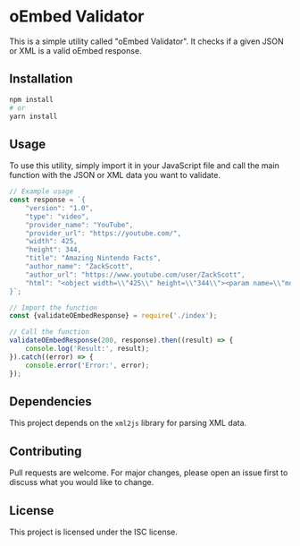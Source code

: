 # oEmbed Validator

This is a simple utility called "oEmbed Validator". It checks if a given JSON or XML is a valid oEmbed response.

## Installation

```bash
npm install
# or
yarn install
```

## Usage

To use this utility, simply import it in your JavaScript file and call the main function with the JSON or XML data you want to validate.

```javascript
// Example usage
const response = `{
	"version": "1.0",
	"type": "video",
	"provider_name": "YouTube",
	"provider_url": "https://youtube.com/",
	"width": 425,
	"height": 344,
	"title": "Amazing Nintendo Facts",
	"author_name": "ZackScott",
	"author_url": "https://www.youtube.com/user/ZackScott",
	"html": "<object width=\\"425\\" height=\\"344\\"><param name=\\"movie\\" value=\\"https://www.youtube.com/v/M3r2XDceM6A&fs=1\\"></param><param name=\\"allowFullScreen\\" value=\\"true\\"></param><param name=\\"allowscriptaccess\\" value=\\"always\\"></param><embed src=\\"https://www.youtube.com/v/M3r2XDceM6A&fs=1\\" type=\\"application/x-shockwave-flash\\" width=\\"425\\" height=\\"344\\" allowscriptaccess=\\"always\\" allowfullscreen=\\"true\\"></embed></object>"
}`;

// Import the function
const {validateOEmbedResponse} = require('./index');

// Call the function
validateOEmbedResponse(200, response).then((result) => {
    console.log('Result:', result);
}).catch((error) => {
    console.error('Error:', error);
});
```

## Dependencies

This project depends on the `xml2js` library for parsing XML data.

## Contributing

Pull requests are welcome. For major changes, please open an issue first to discuss what you would like to change.

## License

This project is licensed under the ISC license.